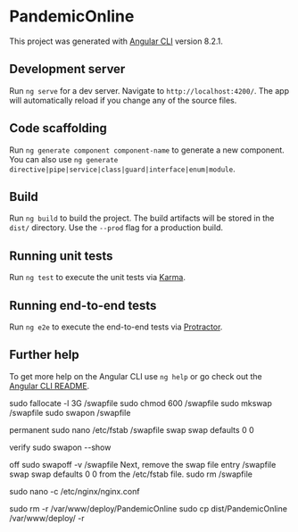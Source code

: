 # PandemicOnline

This project was generated with [Angular CLI](https://github.com/angular/angular-cli) version 8.2.1.

## Development server

Run `ng serve` for a dev server. Navigate to `http://localhost:4200/`. The app will automatically reload if you change any of the source files.

## Code scaffolding

Run `ng generate component component-name` to generate a new component. You can also use `ng generate directive|pipe|service|class|guard|interface|enum|module`.

## Build

Run `ng build` to build the project. The build artifacts will be stored in the `dist/` directory. Use the `--prod` flag for a production build.

## Running unit tests

Run `ng test` to execute the unit tests via [Karma](https://karma-runner.github.io).

## Running end-to-end tests

Run `ng e2e` to execute the end-to-end tests via [Protractor](http://www.protractortest.org/).

## Further help

To get more help on the Angular CLI use `ng help` or go check out the [Angular CLI README](https://github.com/angular/angular-cli/blob/master/README.md).


sudo fallocate -l 3G /swapfile
sudo chmod 600 /swapfile
sudo mkswap /swapfile
sudo swapon /swapfile

permanent 
sudo nano /etc/fstab
/swapfile swap swap defaults 0 0

verify
sudo swapon --show

off 
sudo swapoff -v /swapfile
Next, remove the swap file entry /swapfile swap swap defaults 0 0 from the /etc/fstab file.
sudo rm /swapfile

sudo nano -c /etc/nginx/nginx.conf


sudo rm -r  /var/www/deploy/PandemicOnline
sudo cp dist/PandemicOnline  /var/www/deploy/ -r
